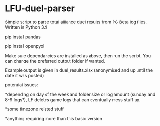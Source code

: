 # LFU-duel-parser
Simple script to parse total alliance duel results from PC Beta log files. 
Written in Python 3.9



pip install pandas

pip install openpyxl


Make sure dependancies are installed as above, then run the script.
You can change the preferred output folder if wanted.


Example output is given in duel_results.xlsx (anonymised and up until the date it was posted)


potential issues:

*depending on day of the week and folder size or log amount (sunday and 8-9 logs?), LF deletes game logs that can eventually mess stuff up.

*some timezone related stuff

*anything requiring more than this basic version
